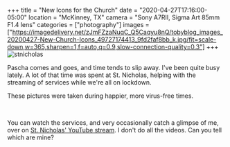 +++
title = "New Icons for the Church"
date = "2020-04-27T17:16:00-05:00"
location = "McKinney, TX"
camera = "Sony A7RII, Sigma Art 85mm F1.4 lens"
categories = ["photography"]
images = ["https://imagedelivery.net/zJmFZzaNuqC_Q5Caqyu8nQ/tobyblog_images_20200427-New-Church-Icons_49727174413_9fd2faf8bb_k.jpg/fit=scale-down,w=365,sharpen=1,f=auto,q=0.9,slow-connection-quality=0.3"]
+++
![stnicholas](https://imagedelivery.net/zJmFZzaNuqC_Q5Caqyu8nQ/tobyblog_images_20200427-New-Church-Icons_49727174413_9fd2faf8bb_k.jpg/fit=scale-down,w=780,sharpen=1,f=auto,q=0.9,slow-connection-quality=0.3)
<!--more-->
Pascha comes and goes, and time tends to slip away. I've been quite busy lately. A lot of that time was spent at St. Nicholas, helping with the streaming of services while we're all on lockdown. 

These pictures were taken during happier, more virus-free times. 

<div id="mygallery">
		<a class="swipebox" href="https://imagedelivery.net/zJmFZzaNuqC_Q5Caqyu8nQ/tobyblog_images_20200427-New-Church-Icons_49727174413_9fd2faf8bb_k.jpg/fit=scale-down,w=1024,sharpen=1,f=auto,q=0.9,slow-connection-quality=0.3">
			    <img alt="" src="https://imagedelivery.net/zJmFZzaNuqC_Q5Caqyu8nQ/tobyblog_images_20200427-New-Church-Icons_49727174413_9fd2faf8bb_k.jpg/fit=scale-down,w=365,sharpen=1,f=auto,q=0.9,slow-connection-quality=0.3"></a>
		<a class="swipebox" href="https://imagedelivery.net/zJmFZzaNuqC_Q5Caqyu8nQ/tobyblog_images_20200427-New-Church-Icons_49727720656_0e13426ff5_k.jpg/fit=scale-down,w=1024,sharpen=1,f=auto,q=0.9,slow-connection-quality=0.3">
			    <img alt="" src="https://imagedelivery.net/zJmFZzaNuqC_Q5Caqyu8nQ/tobyblog_images_20200427-New-Church-Icons_49727720656_0e13426ff5_k.jpg/fit=scale-down,w=365,sharpen=1,f=auto,q=0.9,slow-connection-quality=0.3"></a>
		<a class="swipebox" href="https://imagedelivery.net/zJmFZzaNuqC_Q5Caqyu8nQ/tobyblog_images_20200427-New-Church-Icons_49728033877_044f57bdde_k.jpg/fit=scale-down,w=1024,sharpen=1,f=auto,q=0.9,slow-connection-quality=0.3">
			    <img alt="" src="https://imagedelivery.net/zJmFZzaNuqC_Q5Caqyu8nQ/tobyblog_images_20200427-New-Church-Icons_49728033877_044f57bdde_k.jpg/fit=scale-down,w=365,sharpen=1,f=auto,q=0.9,slow-connection-quality=0.3"></a>
		<a class="swipebox" href="https://imagedelivery.net/zJmFZzaNuqC_Q5Caqyu8nQ/tobyblog_images_20200427-New-Church-Icons_49727173553_f1661f2fa4_k.jpg/fit=scale-down,w=1024,sharpen=1,f=auto,q=0.9,slow-connection-quality=0.3">
			    <img alt="" src="https://imagedelivery.net/zJmFZzaNuqC_Q5Caqyu8nQ/tobyblog_images_20200427-New-Church-Icons_49727173553_f1661f2fa4_k.jpg/fit=scale-down,w=365,sharpen=1,f=auto,q=0.9,slow-connection-quality=0.3"></a>
		<a class="swipebox" href="https://imagedelivery.net/zJmFZzaNuqC_Q5Caqyu8nQ/tobyblog_images_20200427-New-Church-Icons_49727720416_4d4b237c34_k.jpg/fit=scale-down,w=1024,sharpen=1,f=auto,q=0.9,slow-connection-quality=0.3">
			    <img alt="" src="https://imagedelivery.net/zJmFZzaNuqC_Q5Caqyu8nQ/tobyblog_images_20200427-New-Church-Icons_49727720416_4d4b237c34_k.jpg/fit=scale-down,w=365,sharpen=1,f=auto,q=0.9,slow-connection-quality=0.3"></a>
		<a class="swipebox" href="https://imagedelivery.net/zJmFZzaNuqC_Q5Caqyu8nQ/tobyblog_images_20200427-New-Church-Icons_49728034637_eec6c9ce26_k.jpg/fit=scale-down,w=1024,sharpen=1,f=auto,q=0.9,slow-connection-quality=0.3">
			    <img alt="" src="https://imagedelivery.net/zJmFZzaNuqC_Q5Caqyu8nQ/tobyblog_images_20200427-New-Church-Icons_49728034637_eec6c9ce26_k.jpg/fit=scale-down,w=365,sharpen=1,f=auto,q=0.9,slow-connection-quality=0.3"></a>
		<a class="swipebox" href="https://imagedelivery.net/zJmFZzaNuqC_Q5Caqyu8nQ/tobyblog_images_20200427-New-Church-Icons_49727174088_5c137479bf_k.jpg/fit=scale-down,w=1024,sharpen=1,f=auto,q=0.9,slow-connection-quality=0.3">
			    <img alt="" src="https://imagedelivery.net/zJmFZzaNuqC_Q5Caqyu8nQ/tobyblog_images_20200427-New-Church-Icons_49727174088_5c137479bf_k.jpg/fit=scale-down,w=365,sharpen=1,f=auto,q=0.9,slow-connection-quality=0.3"></a>
		<a class="swipebox" href="https://imagedelivery.net/zJmFZzaNuqC_Q5Caqyu8nQ/tobyblog_images_20200427-New-Church-Icons_49727720331_62e6544033_k.jpg/fit=scale-down,w=1024,sharpen=1,f=auto,q=0.9,slow-connection-quality=0.3">
			    <img alt="" src="https://imagedelivery.net/zJmFZzaNuqC_Q5Caqyu8nQ/tobyblog_images_20200427-New-Church-Icons_49727720331_62e6544033_k.jpg/fit=scale-down,w=365,sharpen=1,f=auto,q=0.9,slow-connection-quality=0.3"></a>
</div>

You can watch the services, and very occasionally catch a glimpse of me, over on [St. Nicholas' YouTube stream](http://youtube.com/orthodoxnet). I don't do all the videos. Can you tell which are mine?
